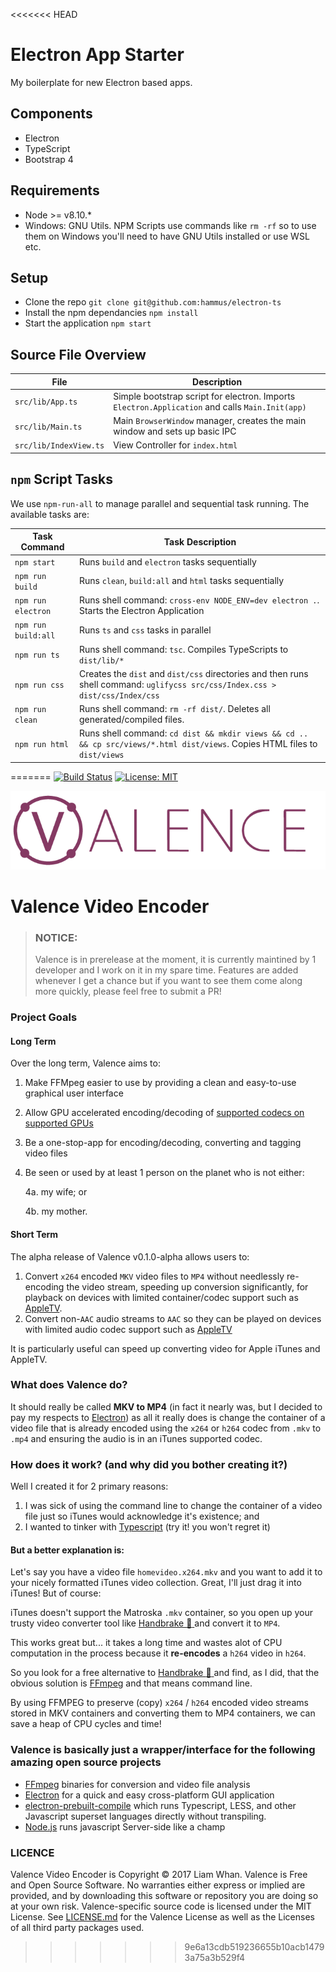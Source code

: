 <<<<<<< HEAD
# Electron App Starter
My boilerplate for new Electron based apps.

## Components
- Electron
- TypeScript
- Bootstrap 4

## Requirements
- Node >= v8.10.*
- Windows: GNU Utils. NPM Scripts use commands like `rm -rf` so to use them on Windows you'll need to have GNU Utils installed or use WSL etc. 

## Setup
- Clone the repo `git clone git@github.com:hammus/electron-ts`
- Install the npm dependancies `npm install`
- Start the application `npm start`

## Source File Overview


| File                   | Description                                                                                      |
|------------------------|--------------------------------------------------------------------------------------------------|
| `src/lib/App.ts`       | Simple bootstrap script for electron. Imports `Electron.Application` and calls `Main.Init(app)`  |
| `src/lib/Main.ts`      | Main `BrowserWindow` manager, creates the main window and sets up basic IPC                      |
| `src/lib/IndexView.ts` | View Controller for `index.html`                                                                 |


## `npm` Script Tasks
We use `npm-run-all` to manage parallel and sequential task running. The available tasks are:


| Task Command           | Task Description                                                                                                              |
|------------------------|-------------------------------------------------------------------------------------------------------------------------------|
| `npm start`            | Runs `build` and `electron` tasks sequentially                                                                                |
| `npm run build`        | Runs `clean`, `build:all` and `html` tasks sequentially                                                                       |                   
| `npm run electron`     | Runs  shell command: `cross-env NODE_ENV=dev electron .`. Starts the Electron Application                                     |                   
| `npm run build:all`    | Runs `ts` and `css` tasks in parallel                                                                                         |
| `npm run ts`           | Runs shell command: `tsc`. Compiles TypeScripts to `dist/lib/*`                                                               |
| `npm run css`          | Creates the `dist` and `dist/css` directories and then runs shell command: `uglifycss src/css/Index.css > dist/css/Index/css` |
| `npm run clean`        | Runs shell command: `rm -rf dist/`. Deletes all generated/compiled files.                                                     |
| `npm run html`         | Runs shell command: `cd dist && mkdir views && cd .. && cp src/views/*.html dist/views`. Copies HTML files to `dist/views`    |

=======
 [![Build Status](https://travis-ci.org/ValenceEncoder/Valence.svg?branch=master)](https://travis-ci.org/ValenceEncoder/Valence) [![License: MIT](https://img.shields.io/badge/License-MIT-green.svg)](https://opensource.org/licenses/MIT)

![Valence Video Encoder](./logo/banner-gh.png)
# Valence Video Encoder

> ### NOTICE: 
> Valence is in prerelease at the moment, it is currently maintined by 1 developer and I work on it in my spare time. Features are added whenever I get a chance but if you want to see them come along more quickly, please feel free to submit a PR!
### Project Goals
#### Long Term
Over the long term, Valence aims to:
1. Make FFMpeg easier to use by providing a clean and easy-to-use graphical user interface
2. Allow GPU accelerated encoding/decoding of [supported codecs on supported GPUs](https://trac.ffmpeg.org/wiki/HWAccelIntro)  
3. Be a one-stop-app for encoding/decoding, converting and tagging video files 
4. Be seen or used by at least 1 person on the planet who is not either:

   4a. my wife; or
   
   4b. my mother.

#### Short Term
The alpha release of Valence v0.1.0-alpha allows users to:
1. Convert `x264` encoded `MKV` video files to `MP4` without needlessly re-encoding the video stream, speeding up conversion significantly, for playback on devices with limited container/codec support such as [AppleTV](https://www.apple.com/apple-tv/specs/). 
2. Convert non-`AAC` audio streams to `AAC` so they can be played on devices with limited audio codec support such as [AppleTV](https://www.apple.com/apple-tv/specs/)



It is particularly useful can speed up converting video for Apple iTunes and AppleTV.

### What does Valence do?
It should really be called **MKV to MP4** (in fact it nearly was, but I decided to pay my respects to [Electron](https://electron.atom.io)) 
as all it really does is change the container of a video file that is already encoded using the `x264` or `h264` codec from `.mkv` to `.mp4` 
and ensuring the audio is in an iTunes supported codec. 

### How does it work? (and why did you bother creating it?)
Well I created it for 2 primary reasons:

1. I was sick of using the command line to change the container of a video file just so iTunes would acknowledge it's existence; and
2. I wanted to tinker with [Typescript](https://typescriptlang.org) (try it! you won't regret it)


#### But a better explanation is:
Let's say you have a video file `homevideo.x264.mkv` and you want to add it to your nicely formatted iTunes video collection. Great, I'll just drag it into iTunes! But of course:

iTunes doesn't support the Matroska `.mkv` container, so you open up your trusty video converter tool like [Handbrake :pineapple: ](https://handbrake.fr)  and convert it to `MP4`.

This works great but... it takes a long time and wastes alot of CPU computation in the process because it **re-encodes** a `h264` video in `h264`.

So you look for a free alternative to [Handbrake :pineapple: ](https://handbrake.fr) and find, as I did, that the obvious solution is [FFmpeg](https://ffmpeg.org) and that means command line.

By using FFMPEG to preserve (copy) `x264` / `h264` encoded video streams stored in MKV containers and converting them to MP4 containers, we can save a heap of CPU cycles and time!


### Valence is basically just a wrapper/interface for the following amazing open source projects
* [FFmpeg](https://ffmpeg.org) binaries for conversion and video file analysis
* [Electron](https://electron.atom.io/) for a quick and easy cross-platform GUI application
* [electron-prebuilt-compile](https://github.com/electron-userland/electron-prebuilt-compile) which runs Typescript, LESS, and other Javascript superset languages directly without transpiling.
* [Node.js](https://nodejs.org) runs javascript Server-side like a champ

### LICENCE
Valence Video Encoder is Copyright &copy; 2017 Liam Whan. Valence is Free and Open Source Software. 
No warranties either express or implied are provided, and by downloading this software or repository you are doing so at your own risk. 
Valence-specific source code is licensed under the MIT License. See [LICENSE.md](LICENSE.md) for the Valence License as well as the Licenses of all third party packages used. 
>>>>>>> 9e6a13cdb519236655b10acb14793a75a3b529f4
